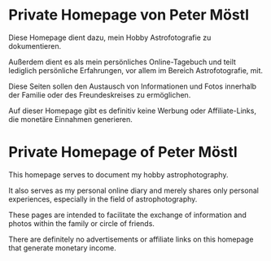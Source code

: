 # Private Homepage von Peter Möstl

Diese Homepage dient dazu, mein Hobby Astrofotografie zu dokumentieren.

Außerdem dient es als mein persönliches Online-Tagebuch und teilt lediglich persönliche Erfahrungen, vor allem im Bereich Astrofotografie, mit.

Diese Seiten sollen den Austausch von Informationen und Fotos innerhalb der Familie oder des Freundeskreises zu ermöglichen.

Auf dieser Homepage gibt es definitiv keine Werbung oder Affiliate-Links, die monetäre Einnahmen generieren.


# Private Homepage of Peter Möstl

This homepage serves to document my hobby astrophotography.

It also serves as my personal online diary and merely shares 
only personal experiences, especially in the field of astrophotography.

These pages are intended to facilitate the exchange of information and photos within the family or circle of friends.

There are definitely no advertisements or affiliate links on this homepage that generate monetary income.

